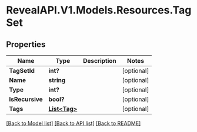# RevealAPI.V1.Models.Resources.TagSet
## Properties

Name | Type | Description | Notes
------------ | ------------- | ------------- | -------------
**TagSetId** | **int?** |  | [optional] 
**Name** | **string** |  | [optional] 
**Type** | **int?** |  | [optional] 
**IsRecursive** | **bool?** |  | [optional] 
**Tags** | [**List&lt;Tag&gt;**](Tag.md) |  | [optional] 

[[Back to Model list]](../README.md#documentation-for-models) [[Back to API list]](../README.md#documentation-for-api-endpoints) [[Back to README]](../README.md)

